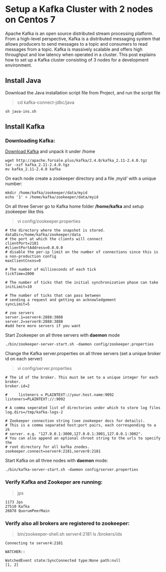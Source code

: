 # Setup a Kafka Cluster with 2 nodes on Centos 7
Apache Kafka is an open source distributed stream processing platform. From a high-level perspective, Kafka is a distributed messaging system that allows producers to send messages to a topic and consumers to read messages from a topic. Kafka is massively scalable and offers high throughput and low latency when operated in a cluster. This post explains how to set up a Kafka cluster consisting of 3 nodes for a development environment.
## Install Java
Download the Java installation script file from Project, and run the script file
> cd kafka-connect-jdbc/java
```
sh java-ins.sh
```
## Install Kafka
### Downloading Kafka:
[Download Kafka](http://apache.forsale.plus/kafka/2.4.0/kafka_2.11-2.4.0.tgz) and unpack it under /home
```
wget http://apache.forsale.plus/kafka/2.4.0/kafka_2.11-2.4.0.tgz
tar -xzf kafka_2.11-2.4.0.tgz
mv kafka_2.11-2.4.0 kafka
```
On each node create a zookeeper directory and a file ‚myid‘ with a unique number:
```
mkdir /home/kafka/zookeeper/data/myid
echo '1' > /home/kafka/zookeeper/data/myid
```
On all three Server go to Kafka home folder **/home/kafka** and setup zookeeper like this
> vi config/zookeeper.properties
```
# the directory where the snapshot is stored.
dataDir=/home/kafka/zookeeper/data
# the port at which the clients will connect
clientPort=2181
#clientPortAddress=0.0.0.0
# disable the per-ip limit on the number of connections since this is a non-production config
maxClientCnxns=0
 
# The number of milliseconds of each tick
tickTime=2000
  
# The number of ticks that the initial synchronization phase can take
initLimit=10
  
# The number of ticks that can pass between 
# sending a request and getting an acknowledgement
syncLimit=5
 
# zoo servers
server.1=server4:2888:3888
server.2=server8:2888:3888
#add here more servers if you want
```
Start Zookeeper on all three servers with **daemon** mode
```
./bin/zookeeper-server-start.sh -daemon config/zookeeper.properties
```
Change the Kafka server.properties on all three servers (set a unique broker id on each server)
> vi config/server.properties
```
# The id of the broker. This must be set to a unique integer for each broker.
broker.id=2
 
#     listeners = PLAINTEXT://your.host.name:9092
listeners=PLAINTEXT://:9092
 
# A comma seperated list of directories under which to store log files
log.dirs=/tmp/kafka-logs-2
 
# Zookeeper connection string (see zookeeper docs for details).
# This is a comma separated host:port pairs, each corresponding to a zk
# server. e.g. "127.0.0.1:3000,127.0.0.1:3001,127.0.0.1:3002".
# You can also append an optional chroot string to the urls to specify the
# root directory for all kafka znodes.
zookeeper.connect=server4:2181,server8:2181
```
Start Kafka on all three nodes with **daemon** mode:
```
./bin/kafka-server-start.sh -daemon config/server.properties
```


### Verify Kafka and Zookeper are running:
> jps
```
1173 Jps
27510 Kafka
26878 QuorumPeerMain
```
### Verify also all brokers are registered to zookeeper:
> bin/zookeeper-shell.sh server4:2181 ls /brokers/ids
```
Connecting to server4:2181

WATCHER::

WatchedEvent state:SyncConnected type:None path:null
[1, 2]
```
